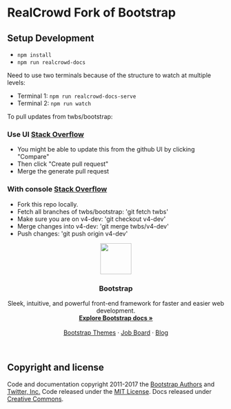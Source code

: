 RealCrowd Fork of Bootstrap
===========================

## Setup Development

- `npm install`
- `npm run realcrowd-docs`

Need to use two terminals because of the structure to watch at multiple levels:

- Terminal 1: `npm run realcrowd-docs-serve`
- Terminal 2: `npm run watch`

To pull updates from twbs/bootstrap:

### Use UI [Stack Overflow](http://stackoverflow.com/questions/20984802/how-can-i-keep-my-fork-in-sync-without-adding-a-separate-remote/21131381#21131381)
- You might be able to update this from the github UI by clicking "Compare"
- Then click "Create pull request"
- Merge the generate pull request

### With console [Stack Overflow](http://stackoverflow.com/questions/7244321/how-do-i-update-a-github-forked-repository)
- Fork this repo locally.
- Fetch all branches of twbs/bootstrap: 'git fetch twbs'
- Make sure you are on v4-dev: 'git checkout v4-dev'
- Merge changes into v4-dev: 'git merge twbs/v4-dev'
- Push changes: 'git push origin v4-dev'


<p align="center">
  <a href="https://v4-alpha.getbootstrap.com">
    <img src="http://v4-alpha.getbootstrap.com/assets/brand/bootstrap-solid.svg" width=72 height=72>
  </a>

  <h3 align="center">Bootstrap</h3>

  <p align="center">
    Sleek, intuitive, and powerful front-end framework for faster and easier web development.
    <br>
    <a href="https://v4-alpha.getbootstrap.com"><strong>Explore Bootstrap docs &raquo;</strong></a>
    <br>
    <br>
    <a href="https://themes.getbootstrap.com">Bootstrap Themes</a>
    &middot;
    <a href="https://jobs.getbootstrap.com">Job Board</a>
    &middot;
    <a href="https://blog.getbootstrap.com">Blog</a>
  </p>
</p>

<br>




## Copyright and license

Code and documentation copyright 2011-2017 the [Bootstrap Authors](https://github.com/twbs/bootstrap/graphs/contributors) and [Twitter, Inc.](https://twitter.com) Code released under the [MIT License](https://github.com/twbs/bootstrap/blob/master/LICENSE). Docs released under [Creative Commons](https://github.com/twbs/bootstrap/blob/master/docs/LICENSE).
